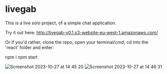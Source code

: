 # livegab

This is a live solo project, of a simple chat application.

Try it out here: http://livegab-v0.1.s3-website-eu-west-1.amazonaws.com/

Or if you'd rather, clone the repo, open your terminal/cmd, cd into the 'react' folder and enter:

npm i
npm start

![Screenshot 2023-10-27 at 14 45 20](https://github.com/kcaj21/livegab/assets/127600321/b8ee3c59-942a-44bc-a8cb-3df9212b9780)
![Screenshot 2023-10-27 at 14 46 31](https://github.com/kcaj21/livegab/assets/127600321/8c1f8632-69f4-4969-8a1e-015484b46ccf)
